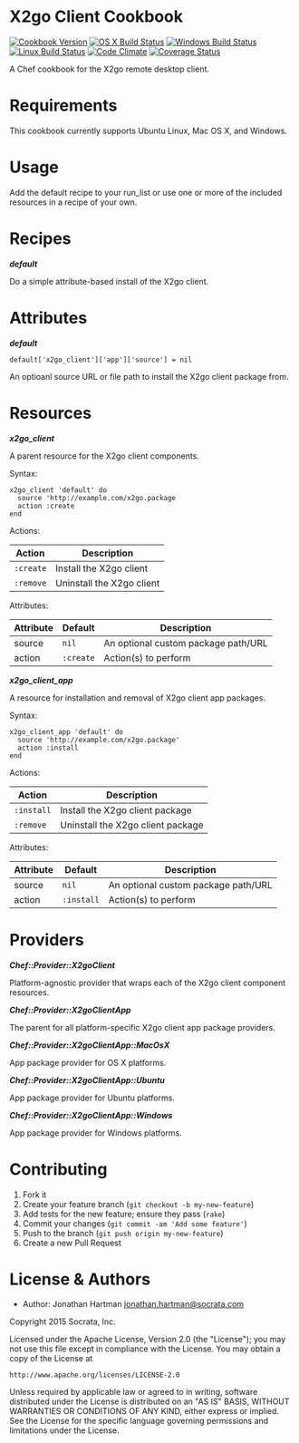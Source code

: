 X2go Client Cookbook
====================
[![Cookbook Version](https://img.shields.io/cookbook/v/x2go-client.svg)][cookbook]
[![OS X Build Status](https://img.shields.io/travis/socrata-cookbooks/chef-x2go-client.svg)][travis]
[![Windows Build Status](https://img.shields.io/appveyor/ci/socrata-cookbooks/chef-x2go-client.svg)][appveyor]
[![Linux Build Status](https://img.shields.io/circleci/project/socrata-cookbooks/chef-x2go-client.svg)][circle]
[![Code Climate](https://img.shields.io/codeclimate/github/socrata-cookbooks/chef-x2go-client.svg)][codeclimate]
[![Coverage Status](https://img.shields.io/coveralls/socrata-cookbooks/chef-x2go-client.svg)][coveralls]

[cookbook]: https://supermarket.chef.io/cookbooks/x2go-client
[travis]: https://travis-ci.org/socrata-cookbooks/chef-x2go-client
[appveyor]: https://ci.appveyor.com/project/socrata-cookbooks/chef-x2go-client
[circle]: https://circleci.com/gh/socrata-cookbooks/chef-x2go-client
[codeclimate]: https://codeclimate.com/github/socrata-cookbooks/chef-x2go-client
[coveralls]: https://coveralls.io/r/socrata-cookbooks/chef-x2go-client

A Chef cookbook for the X2go remote desktop client.

Requirements
============

This cookbook currently supports Ubuntu Linux, Mac OS X, and Windows.

Usage
=====

Add the default recipe to your run_list or use one or more of the included
resources in a recipe of your own.

Recipes
=======

***default***

Do a simple attribute-based install of the X2go client.

Attributes
==========

***default***

    default['x2go_client']['app']['source'] = nil

An optioanl source URL or file path to install the X2go client package from.

Resources
=========

***x2go_client***

A parent resource for the X2go client components.

Syntax:

    x2go_client 'default' do
      source 'http://example.com/x2go.package
      action :create
    end

Actions:

| Action    | Description               |
|-----------|---------------------------|
| `:create` | Install the X2go client   |
| `:remove` | Uninstall the X2go client |

Attributes:

| Attribute | Default   | Description                         |
|-----------|-----------|-------------------------------------|
| source    | `nil`     | An optional custom package path/URL |
| action    | `:create` | Action(s) to perform                |

***x2go_client_app***

A resource for installation and removal of X2go client app packages.

Syntax:

    x2go_client_app 'default' do
      source 'http://example.com/x2go.package'
      action :install
    end

Actions:

| Action     | Description                       |
|------------|-----------------------------------|
| `:install` | Install the X2go client package   |
| `:remove`  | Uninstall the X2go client package |

Attributes:

| Attribute | Default    | Description                         |
|-----------|------------|-------------------------------------|
| source    | `nil`      | An optional custom package path/URL |
| action    | `:install` | Action(s) to perform                |

Providers
=========

***Chef::Provider::X2goClient***

Platform-agnostic provider that wraps each of the X2go client component
resources.

***Chef::Provider::X2goClientApp***

The parent for all platform-specific X2go client app package providers.

***Chef::Provider::X2goClientApp::MacOsX***

App package provider for OS X platforms.

***Chef::Provider::X2goClientApp::Ubuntu***

App package provider for Ubuntu platforms.


***Chef::Provider::X2goClientApp::Windows***

App package provider for Windows platforms.

Contributing
============

1. Fork it
2. Create your feature branch (`git checkout -b my-new-feature`)
3. Add tests for the new feature; ensure they pass (`rake`)
4. Commit your changes (`git commit -am 'Add some feature'`)
5. Push to the branch (`git push origin my-new-feature`)
6. Create a new Pull Request

License & Authors
=================
- Author: Jonathan Hartman <jonathan.hartman@socrata.com>

Copyright 2015 Socrata, Inc.

Licensed under the Apache License, Version 2.0 (the "License");
you may not use this file except in compliance with the License.
You may obtain a copy of the License at

    http://www.apache.org/licenses/LICENSE-2.0

Unless required by applicable law or agreed to in writing, software
distributed under the License is distributed on an "AS IS" BASIS,
WITHOUT WARRANTIES OR CONDITIONS OF ANY KIND, either express or implied.
See the License for the specific language governing permissions and
limitations under the License.
